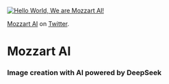 [![Hello World, We are Mozzart AI!](https://pbs.twimg.com/profile_images/1884075929611419648/aYJSMwh-_400x400.jpg)](https://mozzart-ai.com)  

[Mozzart AI]([https://www.pinterest.com/pin/5277724550564022/](https://mozzart-ai.com)) on [Twitter](https://x.com/mozzart_ai).


# Mozzart AI
### Image creation with AI powered by DeepSeek
